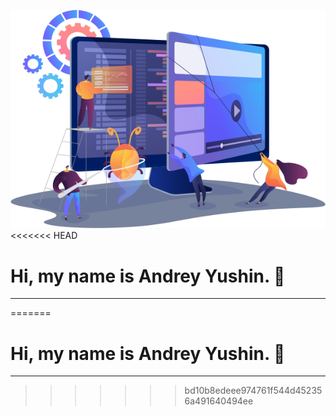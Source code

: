 ![](QA.png)
<<<<<<< HEAD

# Hi, my name is Andrey Yushin.  👋
___
=======
# Hi, my name is Andrey Yushin.  👋
___

>>>>>>> bd10b8edeee974761f544d452356a491640494ee
